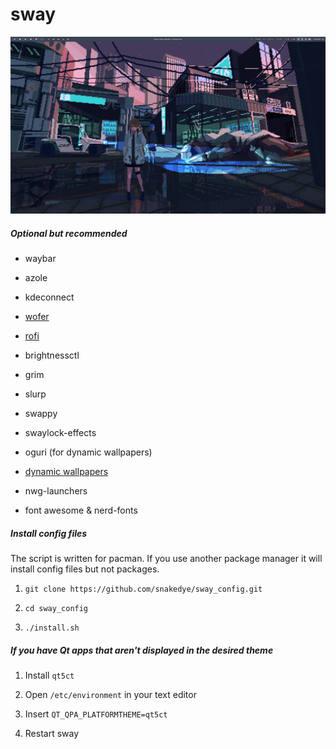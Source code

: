 # sway

![rice](screenshot.jpg)

##### Optional but recommended

- waybar

- azole

- kdeconnect

- [wofer](https://gitlab.com/snakedye/wofer)

- <a href="https://aur.archlinux.org/packages/rofi-lbonn-wayland-git/">rofi</a>

- brightnessctl

- grim

- slurp

- swappy

- swaylock-effects

- oguri (for dynamic wallpapers)

- <a href="https://github.com/adi1090x/dynamic-wallpaper">dynamic wallpapers</a>

- nwg-launchers

- font awesome & nerd-fonts

##### Install config files

The script is written for pacman. If you use another package manager it will install config files but not packages.

1. `git clone https://github.com/snakedye/sway_config.git`

2. `cd sway_config`

3. `./install.sh`

##### If you have Qt apps that aren't displayed in the desired theme

1. Install `qt5ct`

2. Open `/etc/environment` in your text editor

3. Insert `QT_QPA_PLATFORMTHEME=qt5ct`

4. Restart sway
